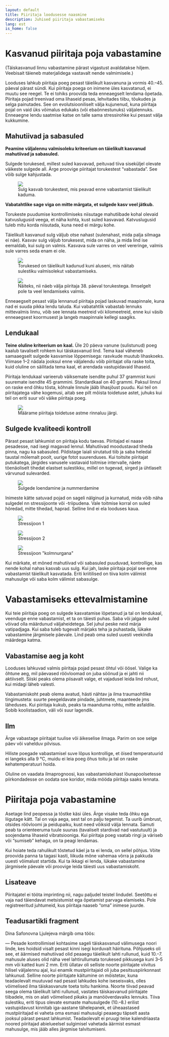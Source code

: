 ```yaml
---
layout: default
title: Piiritaja loodusesse naasmine
description: Juhised piiritaja vabastamiseks
lang: est
is_home: false
---
```


# Kasvanud piiritaja poja vabastamine

(Täiskasvanud linnu vabastamine pärast vigastust avaldatakse hiljem. Veebisait täieneb materjalidega vastavalt nende valmimisele.)

Looduses lahkub piiritaja poeg pesast täielikult kasvanuna ja vormis 40.–45. päeval pärast sündi. Kui piiritaja poega on inimene üles kasvatanud, ei muutu see reegel. Te ei tohiks proovida teda enneaegselt lendama õpetada. Piiritaja pojad treenivad oma lihaseid pesas, lehvitades tiibu, tõukudes ja selga painutades. See on evolutsiooniliselt välja kujunenud, kuna piiritaja pojal on vaid üks võimalus edukaks (või ebaõnnestunuks) väljalennuks. Enneaegne lendu saatmise katse on talle sama stressirohke kui pesast välja kukkumine.

## Mahutiivad ja sabasuled

**Peamine väljalennu valmisoleku kriteerium on täielikult kasvanud mahutiivad ja sabasuled.**

Sulgede torukesed, millest suled kasvavad, peituvad tiiva siseküljel olevate väikeste sulgede all. Ärge proovige piiritajat torukestest “vabastada”. See võib sulge kahjustada.

<div class="image-gallery">
<figure>
    <img data-fancybox="my-gallery" src="../assets/images/tubular-base-of-the-feather.jpg" frameborder="0">
    <figcaption>Sulg kasvab torukestest, mis peavad enne vabastamist täielikult kaduma.</figcaption>
</figure>
</div>

**Vabatahtlike sage viga on mitte märgata, et sulgede kasv veel jätkub.**

Torukeste puudumise kontrollimiseks niisutage mahutiibade kohal olevaid katvuslugusid veega, et näha kohta, kust suled kasvavad. Katvuslugusid tuleb mitu korda niisutada, kuna need ei märgu kohe.

Täielikult kasvanud sulg väljub otse nahast (sulenahast, mida palja silmaga ei näe). Kasvav sulg väljub torukesest, mida on näha, ja mida lind ise eemaldab, kui sulg on valmis. Kasvava sule varres on veel vereringe, valmis sule varres seda enam ei ole.

<div class="image-gallery">
<figure>
    <img data-fancybox="my-gallery" src="../assets/images/without-tubular-base-of-the-feather.jpg" frameborder="0">
    <figcaption>Torukesed on täielikult kadunud kuni aluseni, mis näitab sulestiku valmisolekut vabastamiseks.</figcaption>
</figure>

<figure>
    <img data-fancybox="my-gallery" src="../assets/images/timeline_day_38.webp" frameborder="0">
    <figcaption>Näiteks, nii näeb välja piiritaja 38. päeval torukestega. Ilmselgelt pole ta veel lendamiseks valmis.</figcaption>
</figure>
</div>

Enneaegselt pesast välja lennanud piiritaja pojad laskuvad maapinnale, kuna nad ei suuda pikka lendu taluda. Kui vabatahtlik vabastab lennuks mittevalmis linnu, võib see lennata meetreid või kilomeetreid, enne kui väsib enneaegsest koormusest ja langeb maapinnale kellegi saagiks.

## Lendukaal

**Teine oluline kriteerium on kaal.** Üle 20 päeva vanune (sulistunud) poeg kaalub tavaliselt rohkem kui täiskasvanud lind. Tema kaal väheneb samaaegselt sulgede kasvamise lõppemisega: rasvkude muutub lihaskoeks. Viimase 1–2 nädala jooksul enne väljalendu võib piiritajat olla raske toita, kuid oluline on säilitada tema kaal, et arendada vastupidavaid lihaseid.

Piiritaja lendukaal varieerub väiksemate isendite puhul 37 grammist kuni suuremate isendite 45 grammini. Standardkaal on 40 grammi. Paksul linnul on raske end õhku tõsta, kõhnale linnule jääb lihasjõust puudu. Kui teil on piiritajatega vähe kogemusi, aitab see pilt mõista toidetuse astet, juhuks kui teil on eriti suur või väike piiritaja poeg.

<div class="image-gallery">
<figure>
    <img data-fancybox="my-gallery" src="../assets/images/swift_chest.jpg" frameborder="0">
    <figcaption>Määrame piiritaja toidetuse astme rinnaluu järgi.</figcaption>
</figure> 
</div>

## Sulgede kvaliteedi kontroll

Pärast pesast lahkumist on piiritaja kodu taevas. Piiritajad ei naase pesadesse, nad isegi magavad lennul. Mahutiivad moodustavad tiheda pinna, nagu ka sabasuled. Pildistage laiali sirutatud tiib ja saba heledal taustal mõlemalt poolt, uurige fotot suurenduses. Kui toitsite piiritajat putukatega, järgides vanusele vastavaid toitmise intervalle, näete tõenäoliselt tihedat elastset sulestikku, millel on tugevad, sirged ja ühtlaselt värvunud sulevarded.

<div class="image-gallery">
<figure>
    <img  data-fancybox="my-gallery"  src="../assets/images/fethers-count-est.png" frameborder="0">
    <figcaption>Sulgede loendamine ja nummerdamine</figcaption>
</figure>
</div>

Inimeste kätte satuvad pojad on sageli nälginud ja kurnatud, mida võib näha sulgedel nn stressijoonte või -triipudena. Vale toitmise korral on suled hõredad, mitte tihedad, haprad. Selline lind ei ela looduses kaua.

<div class="image-gallery">
<figure>
    <img data-fancybox="my-gallery" src="../assets/images/feather-stress-line.jpg" frameborder="0">
    <figcaption>Stressijoon 1</figcaption>
</figure>

<figure>
    <img data-fancybox="my-gallery" src="../assets/images/feather-stress-line1.jpg" frameborder="0">
    <figcaption>Stressijoon 2</figcaption>
</figure>

<figure>
    <img data-fancybox="my-gallery" src="../assets/images/feather-stress-line2.jpg" frameborder="0">
    <figcaption>Stressijoon "kolmnurgana"</figcaption>
</figure>
</div>

Kui märkate, et mõned mahutiivad või sabasuled puuduvad, kontrollige, kas nende kohal nahas kasvab uus sulg. Kui jah, laske piiritaja pojal see enne vabastamist täielikult kasvatada. Eriti kriitilised on tiiva kolm välimist mahusulge või saba kolm välimist sabasulge.


# Vabastamiseks ettevalmistamine

Kui teie piiritaja poeg on sulgede kasvatamise lõpetanud ja tal on lendukaal, veenduge enne vabastamist, et ta on täiesti puhas. Saba või jalgade suled võivad olla määrdunud väljaheidetega. Sel juhul peske neid märja vatipadjaga. Kui saba tuleb tugevalt märjaks teha ja puhastada, lükake vabastamine järgmisele päevale. Lind peab oma suled uuesti veekindla määrdega katma.

## Vabastamise aeg ja koht

Looduses lahkuvad valmis piiritaja pojad pesast õhtul või öösel. Valige ka õhtune aeg, mil päevased röövloomad on juba söönud ja ei jahti nii aktiivselt. Siiski peaks olema piisavalt valge, et vajadusel leida lind rohust, kui midagi läheb valesti.

Vabastamiskoht peab olema avatud, hästi nähtav ja ilma traumaohtlike tingimusteta: suurte peegeldavate pindade, juhtmete, maanteede jms läheduses. Kui piiritaja kukub, peaks ta maanduma rohtu, mitte asfaldile. Sobib koolistaadion, väli või suur lagendik.

## Ilm

Ärge vabastage piiritajat tuulise või äikeselise ilmaga. Parim on soe selge päev või vahelduv pilvisus.

Hiliste poegade vabastamisel suve lõpus kontrollige, et öised temperatuurid ei langeks alla 9 °C, muidu ei leia poeg õhus toitu ja tal on raske kehatemperatuuri hoida.

Oluline on vaadata ilmaprognoosi, kas vabastamiskohast lõunapoolsetesse piirkondadesse on oodata soe koridor, mida mööda piiritaja saaks lennata.

# Piiritaja poja vabastamine

Asetage lind peopessa ja tõstke käsi üles. Ärge visake teda õhku ega liigutage kätt. Tal on vaja aega, sest tal on palju tegemist. Ta uurib ümbrust, otsides röövloomi ja peidupaiku, kust need võiksid välja lennata. Samuti peab ta orienteeruma tuule suunas (tavaliselt stardivad nad vastutuult) ja soojendama lihaseid vibratsiooniga. Kui piiritaja poeg vaatab ringi ja väriseb või “sumiseb” kehaga, on ta peagi lendamas.

Kui hoiate teda rahulikult tõstetud käel ja ta ei lenda, on sellel põhjus. Võite proovida panna ta tagasi kasti, liikuda mõne vahemaa võrra ja pakkuda uuesti võimalust startida. Kui ta ikkagi ei lenda, lükake vabastamine järgmisele päevale või proovige leida täiesti uus vabastamiskoht.

## Lisateave

Piiritajatel ei tööta imprinting nii, nagu paljudel teistel lindudel. Seetõttu ei vaja nad täiendavat metsistumist ega õpetamist parvaga elamiseks. Pole registreeritud juhtumeid, kus piiritaja naaseb “oma” inimese juurde.

## Teadusartikli fragment

Dina Safonovna Ljulejeva märgib oma töös:

— Pesade kontrollimisel kohtasime sageli täiskasvanud välimusega noori linde, kes hoidsid visalt pesast kinni isegi korduvalt häirituna. Põhjuseks oli see, et äärmised mahutiivad olid peaaegu täielikult lahti rullunud, kuid 10.–7. mahusule aluses olid näha veel lahtirullumata torukesed pikkusega kuni 3–5 mm või katted kuni 2 mm. Eriti üllatav oli selliste noorte piiritajate viivitus hilisel väljalennu ajal, kui enamik mustpiiritajaid oli juba pesitsuspiirkonnast lahkunud. Selline noorte piiritajate käitumine on mõistetav, kuna teadaolevalt muutuvad nad pesast lahkudes kohe iseseisvaks, olles võimelised ilma täiskasvanute toeta toitu hankima. Noorte tiivad peavad seega olema täielikult lahti rullunud, vastates täiskasvanud piiritajate tiibadele, mis on alati võimelised pikaks ja manööverdavaiks lennuks. Tiiva sulestiku, eriti tipus olevate esmaste mahusulgede (10.–8.) erilist vastupidavust kinnitab iga-aastane tähelepanek, et üheaastased mustpiiritajad ei vaheta oma esmasi mahusulgi peaaegu täpselt aasta jooksul pärast pesast lahkumist. Teadaolevalt ei pruugi teise kalendriaasta noored piiritajad abielueelsel sulgimisel vahetada äärmist esmast mahusulge, mis jääb alles järgmise talvitumiseni.